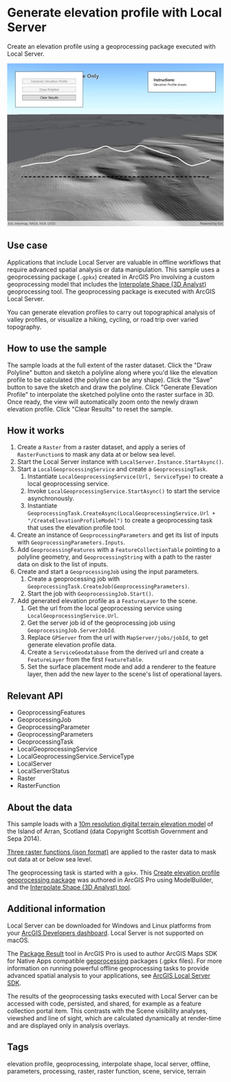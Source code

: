 # Generate elevation profile with Local Server

Create an elevation profile using a geoprocessing package executed with Local Server.

![Image of local server generate elevation profile](LocalServerGenerateElevationProfile.jpg)

## Use case

Applications that include Local Server are valuable in offline workflows that require advanced spatial analysis or data manipulation. This sample uses a geoprocessing package (`.gpkx`) created in ArcGIS Pro involving a custom geoprocessing model that includes the [Interpolate Shape (3D Analyst)](https://pro.arcgis.com/en/pro-app/latest/tool-reference/3d-analyst/interpolate-shape.htm) geoprocessing tool. The geoprocessing package is executed with ArcGIS Local Server.

You can generate elevation profiles to carry out topographical analysis of valley profiles, or visualize a hiking, cycling, or road trip over varied topography.

## How to use the sample

The sample loads at the full extent of the raster dataset. Click the "Draw Polyline" button and sketch a polyline along where you'd like the elevation profile to be calculated (the polyline can be any shape). Click the "Save" button to save the sketch and draw the polyline. Click "Generate Elevation Profile" to interpolate the sketched polyline onto the raster surface in 3D. Once ready, the view will automatically zoom onto the newly drawn elevation profile. Click "Clear Results" to reset the sample.

## How it works

1. Create a `Raster` from a raster dataset, and apply a series of `RasterFunction`s to mask any data at or below sea level.
2. Start the Local Server instance with `LocalServer.Instance.StartAsync()`.
3. Start a `LocalGeoprocessingService` and create a `GeoprocessingTask`.
    1. Instantiate `LocalGeoprocessingService(Url, ServiceType)` to create a local geoprocessing service.
    2. Invoke `LocalGeoprocessingService.StartAsync()` to start the service asynchronously.
    3. Instantiate `GeoprocessingTask.CreateAsync(LocalGeoprocessingService.Url + "/CreateElevationProfileModel")` to create a geoprocessing task that uses the elevation profile tool.
4. Create an instance of `GeoprocessingParameters` and get its list of inputs with `GeoprocessingParameters.Inputs`.
5. Add `GeoprocessingFeatures` with a `FeatureCollectionTable` pointing to a polyline geometry, and `GeoprocessingString` with a path to the raster data on disk to the list of inputs.
6. Create and start a `GeoprocessingJob` using the input parameters.
    1. Create a geoprocessing job with `GeoprocessingTask.CreateJob(GeoprocessingParameters)`.
    2. Start the job with `GeoprocessingJob.Start()`.
7. Add generated elevation profile as a `FeatureLayer` to the scene.
    1. Get the url from the local geoprocessing service using `LocalGeoprocessingService.Url`.
    2. Get the server job id of the geoprocessing job using `GeoprocessingJob.ServerJobId`.
    3. Replace `GPServer` from the url with `MapServer/jobs/jobId`, to get generate elevation profile data.
    4. Create a `ServiceGeodatabase` from the derived url and create a `FeatureLayer` from the first `FeatureTable`.
    5. Set the surface placement mode and add a renderer to the feature layer, then add the new layer to the scene's list of operational layers.

## Relevant API

* GeoprocessingFeatures
* GeoprocessingJob
* GeoprocessingParameter
* GeoprocessingParameters
* GeoprocessingTask
* LocalGeoprocessingService
* LocalGeoprocessingService.ServiceType
* LocalServer
* LocalServerStatus
* Raster
* RasterFunction

## About the data

This sample loads with a [10m resolution digital terrain elevation model](https://www.arcgis.com/home/item.html?id=db9cd9beedce4e0987c33c198c8dfb45) of the Island of Arran, Scotland (data Copyright Scottish Government and Sepa 2014).

[Three raster functions (json format)](https://www.arcgis.com/home/item.html?id=259f420250a444b4944a277eec2c4e42) are applied to the raster data to mask out data at or below sea level.

The geoprocessing task is started with a `gpkx`. This [Create elevation profile geoprocessing package](https://www.arcgis.com/home/item.html?id=831cbdc61b1c4cd3bfedd1af91d09d36) was authored in ArcGIS Pro using ModelBuilder, and the [Interpolate Shape (3D Analyst) tool](https://pro.arcgis.com/en/pro-app/latest/tool-reference/3d-analyst/interpolate-shape.htm).

## Additional information

Local Server can be downloaded for Windows and Linux platforms from your [ArcGIS Developers dashboard](https://developers.arcgis.com/net/local-server/install-and-set-up/). Local Server is not supported on macOS.

The [Package Result](https://pro.arcgis.com/en/pro-app/latest/tool-reference/data-management/package-result.htm) tool in ArcGIS Pro is used to author ArcGIS Maps SDK for Native Apps compatible [geoprocessing](https://pro.arcgis.com/en/pro-app/latest/help/analysis/geoprocessing/basics/what-is-geoprocessing-.htm) packages (.gpkx files). For more information on running powerful offline geoprocessing tasks to provide advanced spatial analysis to your applications, see [ArcGIS Local Server SDK](https://developers.arcgis.com/net/local-server/).

The results of the geoprocessing tasks executed with Local Server can be accessed with code, persisted, and shared, for example as a feature collection portal item. This contrasts with the Scene visibility analyses, viewshed and line of sight, which are calculated dynamically at render-time and are displayed only in analysis overlays.

## Tags

elevation profile, geoprocessing, interpolate shape, local server, offline, parameters, processing, raster, raster function, scene, service, terrain